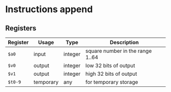 # Instructions append

## Registers

| Register | Usage     | Type    | Description                      |
| -------- | --------- | ------- | -------------------------------- |
| `$a0`    | input     | integer | square number in the range 1..64 |
| `$v0`    | output    | integer | low 32 bits of output            |
| `$v1`    | output    | integer | high 32 bits of output           |
| `$t0-9`  | temporary | any     | for temporary storage            |
